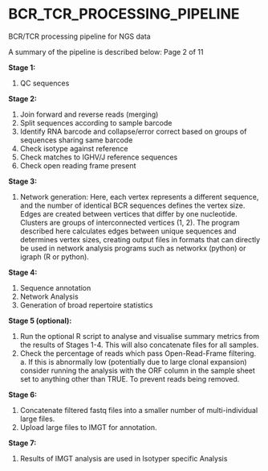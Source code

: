 # BCR_TCR_PROCESSING_PIPELINE
BCR/TCR processing pipeline for NGS data

A summary of the pipeline is described below:
Page 2 of 11
 
**Stage 1:**
1. QC sequences

**Stage 2:**
1. Join forward and reverse reads (merging)
2. Split sequences according to sample barcode
3. Identify RNA barcode and collapse/error correct based on groups of sequences
sharing same barcode
4. Check isotype against reference
5. Check matches to IGHV/J reference sequences
6. Check open reading frame present

**Stage 3:**
1. Network generation: Here, each vertex represents a different sequence, and the number of identical BCR sequences defines the vertex size. Edges are created between vertices that differ by one nucleotide. Clusters are groups of interconnected vertices (1, 2). The program described here calculates edges between unique sequences and determines vertex sizes, creating output files in formats that can directly be used in network analysis programs such as networkx (python) or igraph (R or python).

**Stage 4:**
1. Sequence annotation
2. Network Analysis
3. Generation of broad repertoire statistics

**Stage 5 (optional):**
1. Run the optional R script to analyse and visualise summary metrics from the results of Stages 1-4. This will also concatenate files for all samples.
2. Check the percentage of reads which pass Open-Read-Frame filtering.
a. If this is abnormally low (potentially due to large clonal expansion) consider running the analysis with the ORF column in the sample sheet set to
anything other than TRUE. To prevent reads being removed.

**Stage 6:**
1. Concatenate filtered fastq files into a smaller number of multi-individual large files.
2. Upload large files to IMGT for annotation.

**Stage 7:**
1. Results of IMGT analysis are used in Isotyper specific Analysis

